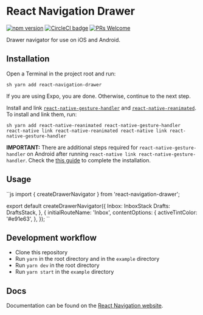 # React Navigation Drawer

[![npm version](https://badge.fury.io/js/react-navigation-drawer.svg)](https://npmjs.org/react-navigation-drawer) [![CircleCI badge](https://circleci.com/gh/react-navigation/drawer/tree/master.svg?style=shield)](https://circleci.com/gh/react-navigation/drawer/tree/master) [![PRs Welcome](https://img.shields.io/badge/PRs-welcome-brightgreen.svg)](https://reactnavigation.org/docs/contributing.html)

Drawer navigator for use on iOS and Android.

## Installation

Open a Terminal in the project root and run:

``sh
yarn add react-navigation-drawer
``

If you are using Expo, you are done. Otherwise, continue to the next step.

Install and link [`react-native-gesture-handler`](https://github.com/kmagiera/react-native-gesture-handler) and [`react-native-reanimated`](https://github.com/kmagiera/react-native-reanimated). To install and link them, run:

``sh
yarn add react-native-reanimated react-native-gesture-handler
react-native link react-native-reanimated
react-native link react-native-gesture-handler
``

**IMPORTANT:** There are additional steps required for `react-native-gesture-handler` on Android after running `react-native link react-native-gesture-handler`. Check the [this guide](https://kmagiera.github.io/react-native-gesture-handler/docs/getting-started.html) to complete the installation.

## Usage

``js
import { createDrawerNavigator } from 'react-navigation-drawer';

export default createDrawerNavigator({
  Inbox: InboxStack
  Drafts: DraftsStack,
}, {
  initialRouteName: 'Inbox',
  contentOptions: {
    activeTintColor: '#e91e63',
  },
});
``

## Development workflow

- Clone this repository
- Run `yarn` in the root directory and in the `example` directory
- Run `yarn dev` in the root directory
- Run `yarn start` in the `example` directory

## Docs

Documentation can be found on the [React Navigation website](https://reactnavigation.org/docs/en/drawer-navigator.html).
